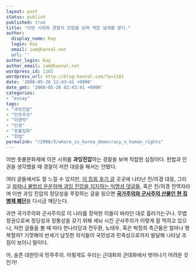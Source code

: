 ```yaml
---
layout: post
status: publish
published: true
title: "이번 시위와 경찰의 진압을 보며 썩은 냄새를 맡다."
author:
  display_name: Kay
  login: Kay
  email: iam@hannal.net
  url: ''
author_login: Kay
author_email: iam@hannal.net
wordpress_id: 1181
wordpress_url: http://blog.hannal.com/?p=1181
date: '2008-05-26 11:43:41 +0900'
date_gmt: '2008-05-26 02:43:41 +0900'
categories:
- "essay"
tags:
- "과잉진압"
- "민주주의"
- "이명박"
- "인권"
- "촛불집회"
- "헌법"
permalink: "/2008/5/where_is_korea_democracy_n_human_rights"
---
```

<p>이번 촛불문화제에 이은 시위를 <strong>과잉진압</strong>하는 경찰을 보며 착찹한 심정이다. 헌법과 인권을 생각했을 때 경찰이 저런 대응을 해서는 안됐다.</p>
<p>여러 글들에서도 잘 느낄 수 있지만, <a href="http://dvdprime.dreamwiz.com/bbs/view.asp?major=ME&minor=E1&master_id=40&bbsfword_id=&master_sel=&fword_sel=&SortMethod=&SearchCondition=&SearchConditionTxt=&bbslist_id=1315993&page=1">이 집회 후기 글</a> 곳곳에 나타난 전/의경 대응, 그리고 <a href="http://xenix.egloos.com/1760543">좌파나 불법성 운운하며 과잉 진압을 지지하는 익명성 댓글들</a>, 혹은 전/의경 전역자라며 이번 과잉 진압의 정당성을 주장하는 글을 읽으면 <strong><a href="http://www.ohmynews.com/NWS_Web/view/at_pg.aspx?CNTN_CD=A0000060723">국가주의와 군사주의 산물인 현 징병제 폐단</a></strong>을 다시금 깨닫는다.</p>
<p>과연 국가주의와 군사주의로 이 나라를 장악한 이들이 바라던 대로 흘러가는구나. 무법 정권으로써 정당성과 정통성을 갖기 위해 세뇌 시킨 군사주의가 이렇게 잘 먹히고 있으니, 저런 글들을 볼 때 마다 한나라당과 전두환, 노태우, 혹은 박정희 측근들은 얼마나 행복할까? 기껏해야 반세기 남짓한 의식들이 국민성과 민족성으로까지 발달해 나타날 조짐이 보이니 말이다.</p>
<p>아, 슬픈 대한민국 민주주의. 이렇게도 우리는 근대화와 군대화에서 벗어나기 어려운 것인가!</p>
